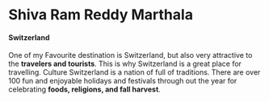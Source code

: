 
# Shiva Ram Reddy Marthala
#### Switzerland
One of my Favourite destination is Switzerland, but also very attractive to the __travelers and tourists__. This is why Switzerland is a great place for travelling. Culture Switzerland is a nation of full of traditions. There are over 100 fun and enjoyable holidays and festivals through out the year for celebrating **foods, religions, and fall harvest**.<br>
